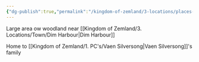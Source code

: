 ```yaml
---
{"dg-publish":true,"permalink":"/kingdom-of-zemland/3-locations/places-of-interest/whistlewood/","tags":["POI"]}
---
```


Large area ow woodland near [[Kingdom of Zemland/3. Locations/Town/Dim Harbour\|Dim Harbour]] 

Home to [[Kingdom of Zemland/1. PC's/Vaen Silversong\|Vaen Silversong]]'s family 





